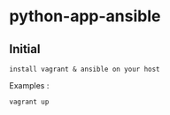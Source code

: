 # python-app-ansible
## Initial
```
install vagrant & ansible on your host
```

Examples :

```
vagrant up
```
